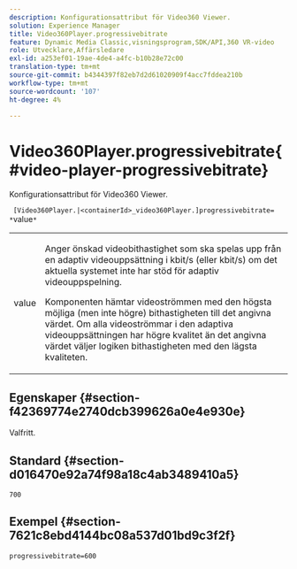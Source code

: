 ```yaml
---
description: Konfigurationsattribut för Video360 Viewer.
solution: Experience Manager
title: Video360Player.progressivebitrate
feature: Dynamic Media Classic,visningsprogram,SDK/API,360 VR-video
role: Utvecklare,Affärsledare
exl-id: a253ef01-19ae-4de4-a4fc-b10b28e72c00
translation-type: tm+mt
source-git-commit: b4344397f82eb7d2d61020909f4acc7fddea210b
workflow-type: tm+mt
source-wordcount: '107'
ht-degree: 4%

---
```


# Video360Player.progressivebitrate{#video-player-progressivebitrate}

Konfigurationsattribut för Video360 Viewer.

` [Video360Player.|<containerId>_video360Player.]progressivebitrate= *`value`*`

<table id="table_C616483932C2482CA9794DDD7313FD7C"> 
 <tbody> 
  <tr> 
   <td colname="col1"> <p> <span class="codeph"> value</span> </p> </td> 
   <td colname="col2"> <p> Anger önskad videobithastighet som ska spelas upp från en adaptiv videouppsättning i kbit/s (eller kbit/s) om det aktuella systemet inte har stöd för adaptiv videouppspelning. </p> <p>Komponenten hämtar videoströmmen med den högsta möjliga (men inte högre) bithastigheten till det angivna värdet. Om alla videoströmmar i den adaptiva videouppsättningen har högre kvalitet än det angivna värdet väljer logiken bithastigheten med den lägsta kvaliteten. </p> </td> 
  </tr> 
 </tbody> 
</table>

## Egenskaper {#section-f42369774e2740dcb399626a0e4e930e}

Valfritt.

## Standard {#section-d016470e92a74f98a18c4ab3489410a5}

`700`

## Exempel {#section-7621c8ebd4144bc08a537d01bd9c3f2f}

```
progressivebitrate=600
```
